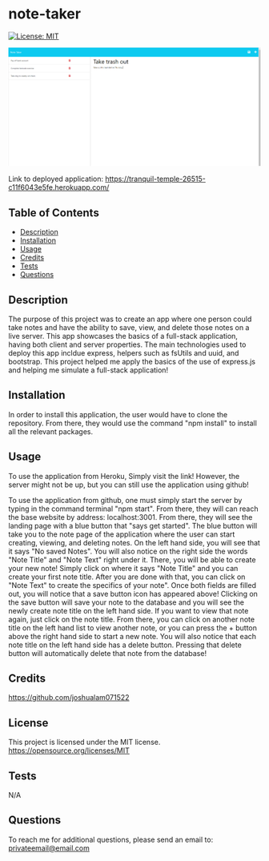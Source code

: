 # note-taker

[![License: MIT](https://img.shields.io/badge/License-MIT-yellow.svg)](https://opensource.org/licenses/MIT)

![My Image](./public/assets/images/note%20taker%20readme%20picture.png)

Link to deployed application: https://tranquil-temple-26515-c11f6043e5fe.herokuapp.com/

## Table of Contents

- [Description](#description)
- [Installation](#installation)
- [Usage](#usage)
- [Credits](#credits)
- [Tests](#tests)
- [Questions](#questions)

## Description

The purpose of this project was to create an app where one person could take notes and have the ability to save, view, and delete those notes on a live server. This app showcases the basics of a full-stack application, having both client and server properties. The main technologies used to deploy this app incldue express, helpers such as fsUtils and uuid, and bootstrap. This project helped me apply the basics of the use of express.js and helping me simulate a full-stack application!

## Installation

In order to install this application, the user would have to clone the repository. From there, they would use the command "npm install" to install all the relevant packages.

## Usage

To use the application from Heroku, Simply visit the link! However, the server might not be up, but you can still use the application using github!

To use the application from github, one must simply start the server by typing in the command terminal "npm start". From there, they will can reach the base website by address: localhost:3001. From there, they will see the landing page with a blue button that "says get started". The blue button will take you to the note page of the application where the user can start creating, viewing, and deleting notes. On the left hand side, you will see that it says "No saved Notes". You will also notice on the right side the words "Note Title" and "Note Text" right under it. There, you will be able to create your new note! Simply click on where it says "Note Title" and you can create your first note title. After you are done with that, you can click on "Note Text" to create the specifics of your note". Once both fields are filled out, you will notice that a save button icon has appeared above! Clicking on the save button will save your note to the database and you will see the newly create note title on the left hand side. If you want to view that note again, just click on the note title. From there, you can click on another note title on the left hand list to view another note, or you can press the + button above the right hand side to start a new note. You will also notice that each note title on the left hand side has a delete button. Pressing that delete button will automatically delete that note from the database!

## Credits

https://github.com/joshualam071522

## License

This project is licensed under the MIT license.
https://opensource.org/licenses/MIT

## Tests

N/A

## Questions

To reach me for additional questions, please send an email to: privateemail@email.com
